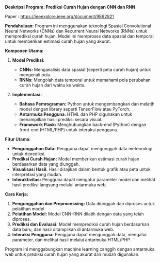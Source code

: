 **Deskripsi Program: Prediksi Curah Hujan dengan CNN dan RNN**

Paper : https://ieeexplore.ieee.org/document/9862821

**Pendahuluan:**
Program ini menggunakan teknologi Spasial Convolutional Neural Networks (CNNs) dan Recurrent Neural Networks (RNNs) untuk memprediksi curah hujan. Model ini memproses data spasial dan temporal untuk memberikan estimasi curah hujan yang akurat.

**Komponen Utama:**

1. **Model Prediksi:**
   - **CNNs:** Menganalisis data spasial (seperti peta curah hujan) untuk mengenali pola.
   - **RNNs:** Mengolah data temporal untuk memahami pola perubahan curah hujan dari waktu ke waktu.

2. **Implementasi:**
   - **Bahasa Pemrograman:** Python untuk mengembangkan dan melatih model dengan library seperti TensorFlow atau PyTorch.
   - **Antarmuka Pengguna:** HTML dan PHP digunakan untuk menampilkan hasil prediksi secara visual.
   - **Framework Flask:** Menghubungkan back-end (Python) dengan front-end (HTML/PHP) untuk interaksi pengguna.

**Fitur Utama:**

- **Pengunggahan Data:** Pengguna dapat mengunggah data meteorologi untuk diprediksi.
- **Prediksi Curah Hujan:** Model memberikan estimasi curah hujan berdasarkan data yang diunggah.
- **Visualisasi Hasil:** Hasil disajikan dalam bentuk grafik atau peta untuk interpretasi yang mudah.
- **Interaktivitas:** Pengguna dapat mengatur parameter model dan melihat hasil prediksi langsung melalui antarmuka web.

**Cara Kerja:**

1. **Pengunggahan dan Preprocessing:** Data diunggah dan diproses untuk pelatihan model.
2. **Pelatihan Model:** Model CNN-RNN dilatih dengan data yang telah diproses.
3. **Prediksi dan Evaluasi:** Model memprediksi curah hujan berdasarkan data baru, dan hasil ditampilkan di antarmuka web.
4. **Interaksi Pengguna:** Pengguna dapat mengunggah data, mengatur parameter, dan melihat hasil melalui antarmuka HTML/PHP.

Program ini menggabungkan machine learning canggih dengan antarmuka web untuk prediksi curah hujan yang akurat dan mudah digunakan.

